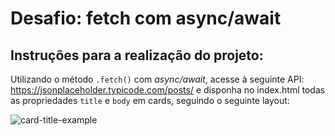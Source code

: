 # Desafio: fetch com async/await

## Instruções para a realização do projeto:

Utilizando o método `.fetch()` com *async/await*, acesse à seguinte API: https://jsonplaceholder.typicode.com/posts/ e disponha no index.html todas as propriedades `title` e `body` em cards, seguindo o seguinte layout:

![card-title-example](../../assets/card-title-example.png)